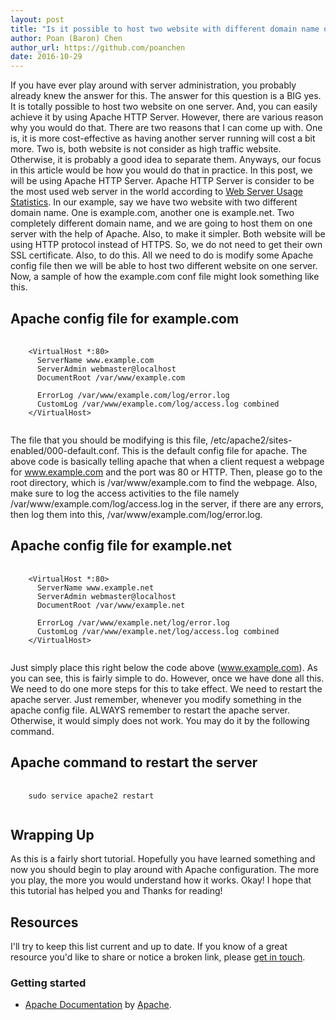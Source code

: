 ```yaml
---
layout: post
title: "Is it possible to host two website with different domain name on one server? If yes, how would you do that?"
author: Poan (Baron) Chen
author_url: https://github.com/poanchen
date: 2016-10-29
---
```

If you have ever play around with server administration, you probably already knew the answer for this. The answer for this question is a BIG yes. It is totally possible to host two website on one server. And, you can easily achieve it by using Apache HTTP Server. However, there are various reason why you would do that. There are two reasons that I can come up with. One is, it is more cost-effective as having another server running will cost a bit more. Two is, both website is not consider as high traffic website. Otherwise, it is probably a good idea to separate them. Anyways, our focus in this article would be how you would do that in practice. In this post, we will be using Apache HTTP Server. Apache HTTP Server is consider to be the most used web server in the world according to [Web Server Usage Statistics](https://trends.builtwith.com/web-server). In our example, say we have two website with two different domain name. One is example.com, another one is example.net. Two completely different domain name, and we are going to host them on one server with the help of Apache. Also, to make it simpler. Both website will be using HTTP protocol instead of HTTPS. So, we do not need to get their own SSL certificate. Also, to do this. All we need to do is modify some Apache config file then we will be able to host two different website on one server. Now, a sample of how the example.com conf file might look something like this.

## Apache config file for example.com

<pre>
  <code class="apache">
    &lt;VirtualHost *:80&gt;
      ServerName www.example.com
      ServerAdmin webmaster@localhost
      DocumentRoot /var/www/example.com

      ErrorLog /var/www/example.com/log/error.log
      CustomLog /var/www/example.com/log/access.log combined
    &lt;/VirtualHost&gt;
  </code>
</pre>
The file that you should be modifying is this file, /etc/apache2/sites-enabled/000-default.conf. This is the default config file for apache. The above code is basically telling apache that when a client request a webpage for www.example.com and the port was 80 or HTTP. Then, please go to the root directory, which is /var/www/example.com to find the webpage. Also, make sure to log the access activities to the file namely /var/www/example.com/log/access.log in the server, if there are any errors, then log them into this, /var/www/example.com/log/error.log.

## Apache config file for example.net

<pre>
  <code class="apache">
    &lt;VirtualHost *:80&gt;
      ServerName www.example.net
      ServerAdmin webmaster@localhost
      DocumentRoot /var/www/example.net

      ErrorLog /var/www/example.net/log/error.log
      CustomLog /var/www/example.net/log/access.log combined
    &lt;/VirtualHost&gt;
  </code>
</pre>
Just simply place this right below the code above (www.example.com). As you can see, this is fairly simple to do. However, once we have done all this. We need to do one more steps for this to take effect. We need to restart the apache server. Just remember, whenever you modify something in the apache config file. ALWAYS remember to restart the apache server. Otherwise, it would simply does not work. You may do it by the following command.

## Apache command to restart the server

<pre>
  <code class="apache">
    sudo service apache2 restart
  </code>
</pre>

## Wrapping Up

As this is a fairly short tutorial. Hopefully you have learned something and now you should begin to play around with Apache configuration. The more you play, the more you would understand how it works. Okay! I hope that this tutorial has helped you and Thanks for reading!

## Resources

I'll try to keep this list current and up to date. If you know of a great resource you'd like to share or notice a broken link, please [get in touch](https://github.com/poanchen).

### Getting started

* [Apache Documentation](https://httpd.apache.org/docs/) by [Apache](https://httpd.apache.org/).